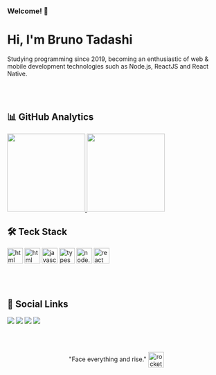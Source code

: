 ### Welcome! 👋
<h1>Hi, I'm Bruno Tadashi </h1>
Studying programming since 2019, becoming an enthusiastic of web & mobile development technologies such as Node.js, ReactJS and React Native.

<br><br>

<!--
- 🔭 I’m currently working on ...
- 🌱 I’m currently learning ...
- 👯 I’m looking to collaborate on ...
- 🤔 I’m looking for help with ...
- 💬 Ask me about ...
- 📫 How to reach me: ...
- 😄 Pronouns: ...
- ⚡ Fun fact: ...
-->

<div>
  <h2>📊 GitHub Analytics</h2>
</div>
<div>
  <a href="https://github.com/btadashi">
  <img height="180em" src="https://github-readme-stats.vercel.app/api?username=btadashi&show_icons=true&theme=tokyonight&include_all_commits=true&count_private=true" >
  <img height="180em" src="https://github-readme-stats.vercel.app/api/top-langs/?username=btadashi&layout=compact&langs_count=5&theme=tokyonight" >
  </a>
</div>




<div>
  <h2>🛠️ Teck Stack</h2>
</div>
<div>
  <img src="https://cdn.jsdelivr.net/gh/devicons/devicon/icons/css3/css3-original.svg" alt="html" width="36" />
  <img src="https://cdn.jsdelivr.net/gh/devicons/devicon/icons/html5/html5-original.svg" alt="html" width="36" />
  <img src="https://cdn.jsdelivr.net/gh/devicons/devicon/icons/javascript/javascript-original.svg" alt="javascript" width="36" />
  <img src="https://cdn.jsdelivr.net/gh/devicons/devicon/icons/typescript/typescript-original.svg" alt="typescript" width="36" />
  <img src="https://cdn.jsdelivr.net/gh/devicons/devicon/icons/nodejs/nodejs-original.svg" alt="node.js" width="36" />
  <img src="https://cdn.jsdelivr.net/gh/devicons/devicon/icons/react/react-original.svg" alt="react" width="36" />
<div>
  
<br><br>
  
<div>
  <h2>👥 Social Links</h2>
</div>
<div>
  <a href = "mailto:tadashi.b@gmail.com"><img src="https://img.shields.io/badge/Gmail-D14836?style=for-the-badge&logo=gmail&logoColor=white" target="_blank"></a>
  <a href = "https://www.instagram.com/bruno.tadashi"><img src="https://img.shields.io/badge/Instagram-E4405F?style=for-the-badge&logo=instagram&logoColor=white"  target="_blank"></a>
  <a href = "https://www.linkedin.com/in/bruno-yamaguchi"><img src="https://img.shields.io/badge/LinkedIn-0077B5?style=for-the-badge&logo=linkedin&logoColor=white" target="_blank"></a>
  <a href = "https://twitter.com/btadashi"><img src="https://img.shields.io/badge/Twitter-1DA1F2?style=for-the-badge&logo=twitter&logoColor=white"  target="_blank"></a>
</div>

<br><br>
  
<div style="text-align:center">
  <span>"Face everything and rise."</span>
  <img align="center" src="https://user-images.githubusercontent.com/61056822/153735217-d7326582-c1c4-4f10-9aba-860ff48062c0.gif" alt="rocket" width="36" />
</div>


